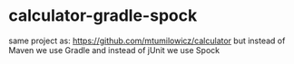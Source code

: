 # calculator-gradle-spock
same project as:
https://github.com/mtumilowicz/calculator
but instead of Maven we use Gradle and instead of jUnit we use Spock
